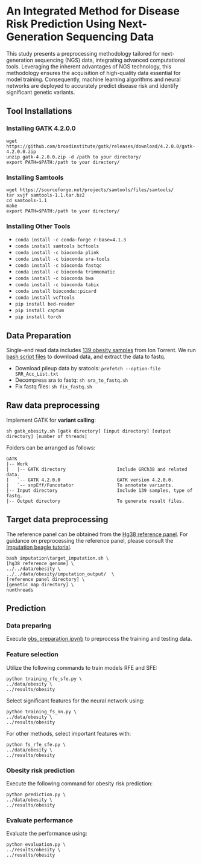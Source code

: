 # An Integrated Method for Disease Risk Prediction Using Next-Generation Sequencing Data
This study presents a preprocessing methodology tailored for next-generation sequencing (NGS) data, integrating advanced computational tools. Leveraging the inherent advantages of NGS technology, this methodology ensures the acquisition of high-quality data essential for model training. Consequently, machine learning algorithms and neural networks are deployed to accurately predict disease risk and identify significant genetic variants.
## Tool Installations
### Installing GATK 4.2.0.0
```
wget https://github.com/broadinstitute/gatk/releases/download/4.2.0.0/gatk-4.2.0.0.zip
unzip gatk-4.2.0.0.zip -d /path to your directory/
export PATH=$PATH:/path to your directory/
```
### Installing Samtools
```
wget https://sourceforge.net/projects/samtools/files/samtools/
tar xvjf samtools-1.1.tar.bz2
cd samtools-1.1
make
export PATH=$PATH:/path to your directory/
```
### Installing Other Tools
- `conda install -c conda-forge r-base=4.1.3`
- `conda install samtools bcftools`
- `conda install -c bioconda plink`
- `conda install -c bioconda sra-tools`
- `conda install -c bioconda fastqc`
- `conda install -c bioconda trimmomatic`
- `conda install -c bioconda bwa`
- `conda install -c bioconda tabix`
- `conda install bioconda::picard`
- `conda install vcftools`
- `pip install bed-reader`
- `pip install captum`
- `pip install torch`
## Data Preparation 
Single-end read data includes [139 obesity samples](https://www.ncbi.nlm.nih.gov/Traces/study/?acc=SRP139885&o=acc_s%3Aa) from Ion Torrent. We run [bash script files](src/gatk/) to download data, and extract the data to fastq.
- Download pileup data by sratools: `prefetch --option-file SRR_Acc_List.txt`
- Decompress sra to fastq: `sh sra_to_fastq.sh`
- Fix fastq files: `sh fix_fastq.sh`
## Raw data preprocessing
Implement GATK for **variant calling**:

`sh gatk_obesity.sh [gatk directory] [input directory] [output directory] [number of threads]`

Folders can be arranged as follows:
```
GATK
|-- Work            
|   |-- GATK directory                   Include GRCh38 and related data.
|   `-- GATK 4.2.0.0                     GATK version 4.2.0.0.                 
|   `-- snpEff/Funcotator                To annotate variants.
|-- Input directory                      Include 139 samples, type of fastq.
|-- Output directory                     To generate result files.
```
## Target data preprocessing
The reference panel can be obtained from the [Hg38 reference panel](https://cgl.gi.ucsc.edu/data/giraffe/construction/). For guidance on preprocessing the reference panel, please consult the [Imputation beagle tutorial](https://github.com/adrianodemarino/Imputation_beagle_tutorial).
```
bash imputation\target_imputation.sh \
[hg38 reference genome] \
../../data/obesity \
../../data/obesity/imputation_output/  \
[reference panel directory] \
[genetic map directory] \
numthreads
```

## Prediction

### Data preparing
Execute [obs_preparation.ipynb](src/obs_preparation.ipynb) to preprocess the training and testing data.
### Feature selection
Utilize the following commands to train models RFE and SFE:
```
python training_rfe_sfe.py \
../data/obesity \
../results/obesity
```

Select significant features for the neural network using:
```
python training_fs_nn.py \
../data/obesity \
../results/obesity
```
For other methods, select important features with:
```
python fs_rfe_sfe.py \
../data/obesity \
../results/obesity
```
### Obesity risk prediction
Execute the following command for obesity risk prediction:
```
python prediction.py \
../data/obesity \
../results/obesity
```
### Evaluate performance
Evaluate the performance using:
```
python evaluation.py \
../results/obesity \
../results/obesity
```